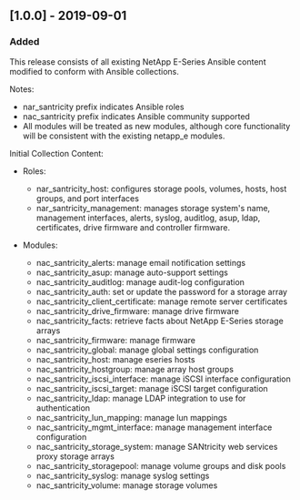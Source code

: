 ## [1.0.0] - 2019-09-01
### Added
This release consists of all existing NetApp E-Series Ansible content modified to conform with Ansible collections.

Notes:
- nar_santricity prefix indicates Ansible roles
- nac_santricity prefix indicates Ansible community supported
- All modules will be treated as new modules, although core functionality will be consistent with the existing netapp_e modules.

Initial Collection Content:
- Roles:
    - nar_santricity_host: configures storage pools, volumes, hosts, host groups, and port interfaces
    - nar_santricity_management: manages storage system's name, management interfaces, alerts, syslog, auditlog, asup, ldap, certificates, drive firmware
      and controller firmware.
        
- Modules:
    - nac_santricity_alerts: manage email notification settings
    - nac_santricity_asup: manage auto-support settings
    - nac_santricity_auditlog: manage audit-log configuration
    - nac_santricity_auth: set or update the password for a storage array
    - nac_santricity_client_certificate: manage remote server certificates
    - nac_santricity_drive_firmware: manage drive firmware
    - nac_santricity_facts: retrieve facts about NetApp E-Series storage arrays
    - nac_santricity_firmware: manage firmware
    - nac_santricity_global: manage global settings configuration
    - nac_santricity_host: manage eseries hosts
    - nac_santricity_hostgroup: manage array host groups
    - nac_santricity_iscsi_interface: manage iSCSI interface configuration
    - nac_santricity_iscsi_target: manage iSCSI target configuration
    - nac_santricity_ldap: manage LDAP integration to use for authentication
    - nac_santricity_lun_mapping: manage lun mappings
    - nac_santricity_mgmt_interface: manage management interface configuration
    - nac_santricity_storage_system: manage SANtricity web services proxy storage arrays
    - nac_santricity_storagepool: manage volume groups and disk pools
    - nac_santricity_syslog: manage syslog settings
    - nac_santricity_volume: manage storage volumes
